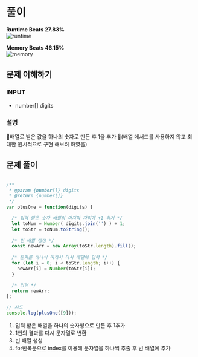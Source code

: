 # 풀이

**Runtime Beats 27.83%**  
![runtime](https://user-images.githubusercontent.com/108773192/236736475-cbe5b948-8ead-444e-b886-dd9842e8e212.svg)

**Memory Beats 46.15%**  
![memory](https://user-images.githubusercontent.com/108773192/236736486-05416759-cabd-4419-b531-0d70ac4ffa8e.svg)

## 문제 이해하기

### INPUT
- number[] digits

### 설명
🚩배열로 받은 값을 하나의 숫자로 만든 후 1을 추가 
🚩(배열 메서드를 사용하지 않고 최대한 원시적으로 구현 해보려 하였음)


## 문제 풀이
~~~javascript

/**
 * @param {number[]} digits
 * @return {number[]}
 */
var plusOne = function(digits) {

  /* 입력 받은 숫자 배열의 마지막 자리에 +1 하기 */
  let toNum = Number( digits.join('') ) + 1; 
  let toStr = toNum.toString();
  
  /* 빈 배열 생성 */
  const newArr = new Array(toStr.length).fill();
  
  /* 문자를 하나씩 따개서 다시 배열에 입력 */
  for (let i = 0; i < toStr.length; i++) {
    newArr[i] = Number(toStr[i]);
  }

  /* 리턴 */
  return newArr;
};

// 시도
console.log(plusOne([9]));

~~~

1. 입력 받은 배열을 하나의 숫자형으로 만든 후 1추가
2. 1번의 결과를 다시 문자열로 변환 
3. 빈 배열 생성 
4. for반복문으로 index를 이용해 문자열을 하나씩 추출 후 빈 배열에 추가
